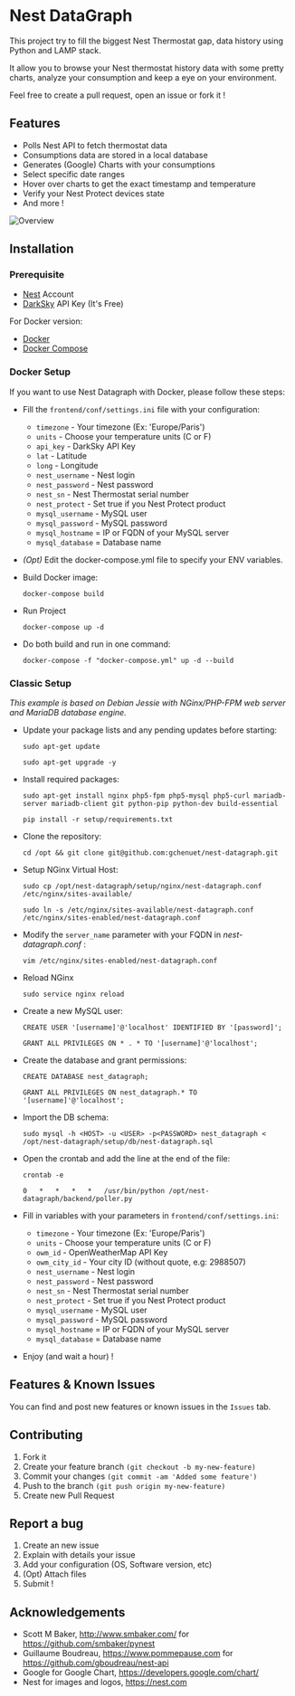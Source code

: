 # Nest DataGraph

This project try to fill the biggest Nest Thermostat gap, data history using Python and LAMP stack.   

It allow you to browse your Nest thermostat history data with some pretty charts, analyze your consumption and keep a eye on your environment.

Feel free to create a pull request, open an issue or fork it !

## Features

* Polls Nest API to fetch thermostat data
* Consumptions data are stored in a local database
* Generates (Google) Charts with your consumptions
* Select specific date ranges
* Hover over charts to get the exact timestamp and temperature
* Verify your Nest Protect devices state
* And more !

![Overview](https://github.com/gchenuet/nest-datagraph/raw/master/README/nest-datagraph.jpg "Overview")   

## Installation

### Prerequisite

* [Nest](https://nest.com) Account
* [DarkSky](https://darksky.net/dev/register) API Key (It's Free)

For Docker version:
* [Docker](https://docs.docker.com/engine/installation/)
* [Docker Compose](https://docs.docker.com/compose/install/)

### Docker Setup

If you want to use Nest Datagraph with Docker, please follow these steps:

* Fill the `frontend/conf/settings.ini` file with your configuration:
    * `timezone` - Your timezone (Ex: 'Europe/Paris')
    * `units` - Choose your temperature units (C or F)
    * `api_key` - DarkSky API Key
    * `lat` - Latitude
	* `long` - Longitude
    * `nest_username` - Nest login
    * `nest_password` - Nest password
    * `nest_sn` - Nest Thermostat serial number
    * `nest_protect` - Set true if you Nest Protect product
    * `mysql_username` - MySQL user
    * `mysql_password` - MySQL password
    * `mysql_hostname` = IP or FQDN of your MySQL server
    * `mysql_database` = Database name


* _(Opt)_ Edit the docker-compose.yml file to specify your ENV variables.

* Build Docker image:

	```
	docker-compose build
	```

* Run Project
	```
	docker-compose up -d
	```
* Do both build and run in one command:
	```
	docker-compose -f "docker-compose.yml" up -d --build
	```

### Classic Setup

_This example is based on Debian Jessie with NGinx/PHP-FPM web server and MariaDB database engine._

* Update your package lists and any pending updates before starting:					

	```
	sudo apt-get update
	```

	```
	sudo apt-get upgrade -y
	```

* Install required packages:

	```
	sudo apt-get install nginx php5-fpm php5-mysql php5-curl mariadb-server mariadb-client git python-pip python-dev build-essential
	```

	```
	pip install -r setup/requirements.txt
	```

* Clone the repository:
	```
	cd /opt && git clone git@github.com:gchenuet/nest-datagraph.git
	```

* Setup NGinx Virtual Host:
	```
	sudo cp /opt/nest-datagraph/setup/nginx/nest-datagraph.conf /etc/nginx/sites-available/
	```

	```
	sudo ln -s /etc/nginx/sites-available/nest-datagraph.conf /etc/nginx/sites-enabled/nest-datagraph.conf
	```

* Modify the `server_name` parameter with your FQDN in _nest-datagraph.conf_	:
	```
	vim /etc/nginx/sites-enabled/nest-datagraph.conf
	```

* Reload NGinx				
	```
	sudo service nginx reload
	```

* Create a new MySQL user:
	```
	CREATE USER '[username]'@'localhost' IDENTIFIED BY '[password]';
	```

	```
	GRANT ALL PRIVILEGES ON * . * TO '[username]'@'localhost';
	```

* Create the database and grant permissions:
	```
	CREATE DATABASE nest_datagraph;
	```

	```
	GRANT ALL PRIVILEGES ON nest_datagraph.* TO '[username]'@'localhost';
	```

* Import the DB schema:
	```
	sudo mysql -h <HOST> -u <USER> -p<PASSWORD> nest_datagraph < /opt/nest-datagraph/setup/db/nest-datagraph.sql
	```



* Open the crontab and add the line at the end of the file:
	```
	crontab -e
	```

	```
	0   *   *   *   *   /usr/bin/python /opt/nest-datagraph/backend/poller.py
	```


* Fill in variables with your parameters in `frontend/conf/settings.ini`:
  * `timezone` - Your timezone (Ex: 'Europe/Paris')
  * `units` - Choose your temperature units (C or F)
  * `owm_id` - OpenWeatherMap API Key
  * `owm_city_id` - Your city ID (without quote, e.g: 2988507)
  * `nest_username` - Nest login
  * `nest_password` - Nest password
  * `nest_sn` - Nest Thermostat serial number
  * `nest_protect` - Set true if you Nest Protect product
  * `mysql_username` - MySQL user
  * `mysql_password` - MySQL password
  * `mysql_hostname` = IP or FQDN of your MySQL server
  * `mysql_database` = Database name

      
* Enjoy (and wait a hour) !

## Features & Known Issues

You can find and post new features or known issues in the ``Issues`` tab.

## Contributing     

1. Fork it
2. Create your feature branch ``(git checkout -b my-new-feature)``
3. Commit your changes ``(git commit -am 'Added some feature')``
4. Push to the branch ``(git push origin my-new-feature)``
5. Create new Pull Request

## Report a bug   

1. Create an new issue
2. Explain with details your issue
3. Add your configuration (OS, Software version, etc)
4. (Opt) Attach files
5. Submit !

## Acknowledgements

* Scott M Baker, http://www.smbaker.com/ for https://github.com/smbaker/pynest
* Guillaume Boudreau, https://www.pommepause.com for https://github.com/gboudreau/nest-api
* Google for Google Chart, https://developers.google.com/chart/
* Nest for images and logos, https://nest.com
